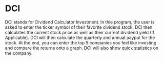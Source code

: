 # DCI
DCI stands for Dividend Calculator Investment. In thie program, the user is asked to enter the ticker symbol of their favorite dividend stock. DCI then calculates the current stock price as well as their current dividend yield (If Applicable). DCI will then calculate the quarterly and annual payput for the stock. At the end, you can enter the top 5 companies you feel like investing and compare the returns onto a graph. DCI will also show quick statistics on the company. 
